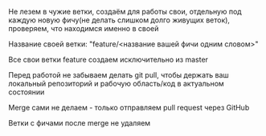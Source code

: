 Не лезем в чужие ветки, создаём для работы свои, отдельную под каждую новую фичу(не делать слишком долго живущих веток), проверяем, что находимся именно в своей

Название своей ветки: "feature/<название вашей фичи одним словом>"

Все свои ветки feature создаем исключительно из master

Перед работой не забываем делать git pull, чтобы держать ваш локальный репозиторий и рабочую область/код в актуальном состоянии

Merge сами не делаем - только отправляем pull request через GitHub

Ветки с фичами после merge не удаляем
